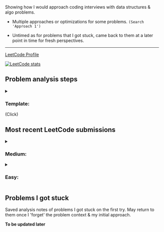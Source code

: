 Showing how I would approach coding interviews with data structures & algo problems.

* Multiple approaches or optimizations for some problems. `(Search 'Approach 1')`

* Untimed as for problems that I got stuck, came back to them at a later point in time for fresh perspectives.

---
[LeetCode Profile](https://leetcode.com/hanjustin/)

[![LeetCode stats](https://leetcode-stats-six.vercel.app/?username=hanjustin)](https://leetcode.com/hanjustin/)

## Problem analysis steps

<details>
  <summary><h3>Template:</h3> (Click)</summary>
Most problems were analyzed and broken down into following sections when solving them.

```
# Input

# Output

# General cases & example I/O
  Q: (Clarification Question)
  A: (Clarification Answer)

# Edge cases
  Base case if exists

# High level

# Algorithm/Pseudo

# Time/Space complexity

Code
```
</details>

## Most recent LeetCode submissions

<details>
  <summary><h3>Medium:</h3></summary>

| #    |                                          LeetCode Problem Link                                                                      |                                  My Analysis & Code                                                                               |   Time     |    Space   |
| ---- | ----------------------------------------------------------------------------------------------------------------------------------- | ----------------------------------------------------------------------------------------------------------------------------------|------------|------------|
| 8    | [String to Integer (atoi)](https://leetcode.com/problems/string-to-integer-atoi/)                                                   | [LinearParsing.swift](/LeetCode/8.%20String%20to%20Integer%20(atoi)/8.%20LinearParsing.swift)                                     | O(n)       | O(1)       |
| 38   | [Count and Say](https://leetcode.com/problems/count-and-say/)                                                                       | [Counting.swift](/LeetCode/38.%20Count%20and%20Say/38.%20Counting.swift)                                                          | O(x^n)     | O(x^n)     |
| 103  | [Binary Tree Zigzag Level Order Traversal](https://leetcode.com/problems/binary-tree-zigzag-level-order-traversal/)                 | [BFS.py](/LeetCode/103.%20Binary%20Tree%20Zigzag%20Level%20Order%20Traversal/103.%20BFS.py)                                       | O(N)       | O(N)       |
| 153  | [Find Minimum in Rotated Sorted Array](https://leetcode.com/problems/find-minimum-in-rotated-sorted-array/)                         | [Binary Search.py](/LeetCode/153.%20Find%20Minimum%20in%20Rotated%20Sorted%20Array/153.%20Binary%20Search.py)                     | O(log N)   | O(1)       |
| 162  | [Find Peak Element](https://leetcode.com/problems/find-peak-element/)                                                               | [Binary Search.py](/LeetCode/162.%20Find%20Peak%20Element/162.%20Binary%20Search.py)                                              | O(log N  ) | O(1)       |
| 209  | [Minimum Size Subarray Sum](https://leetcode.com/problems/minimum-size-subarray-sum/)                                               | [Two Pointers.py](/LeetCode/209.%20Minimum%20Size%20Subarray%20Sum/209.%20Two%20Pointers.py)                                      | O(N)       | O(1)       |
| 649  | [Dota2 Senate](https://leetcode.com/problems/dota2-senate/)                                                                         | [Two Queues.py](/LeetCode/649.%20Dota2%20Senate/649.%20Two%20Queues.py)                                                           | O(N)       | O(N)       |
| 658  | [Find K Closest Elements](https://leetcode.com/problems/find-k-closest-elements)                                                    | [Binary Search.py](/LeetCode/658.%20Find%20K%20Closest%20Elements/658.%20Binary%20Search.py)                                      | O(log N + k)  |   O(1)  |
| 852  | [Peak Index in a Mountain Array](https://leetcode.com/problems/peak-index-in-a-mountain-array/)                                     | [Binary Search.py](/LeetCode/852.%20Peak%20Index%20in%20a%20Mountain%20Array/852.%20Binary%20Search.py)                           | O(log N)   | O(1)       |
| 921  | [Minimum Add to Make Parentheses Valid](https://leetcode.com/problems/minimum-add-to-make-parentheses-valid/)                       | [Counting.py](/LeetCode/921.%20Minimum%20Add%20to%20Make%20Parentheses%20Valid/921.%20Counting.py)                                | O(N)       | O(1)       |
| 986  | [Interval List Intersections](https://leetcode.com/problems/interval-list-intersections/)                                           | [Two Pointers.swift](/LeetCode/986.%20Interval%20List%20Intersections/986.%20Two%20Pointers.swift)                                | O(N + M)   | O(N + M)   |
| 1115 | [Print FooBar Alternately](https://leetcode.com/problems/print-foobar-alternately/)                                                 | [Semaphore.py](/LeetCode/1115.%20Print%20FooBar%20Alternately/1115.%20Semaphore.py)                                               | -          | -          |
| 1472 | [Design Browser History](https://leetcode.com/problems/design-browser-history/)                                                     | [Two Stacks.py](/LeetCode/1472.%20Design%20Browser%20History/1472.%20Two%20Stacks.py)                                             | Visit: <br> O(1) <br><br> Back & <br>Forward: <br> O(min(k, h)) | O(N * M)      |

</details>

<details>
  <summary><h3>Easy:</h3></summary>


| #    |                                           LeetCode Problem Link                                                                     |                                 My Analysis & Code                                                                                |   Time     |   Space    |
| ---- | ----------------------------------------------------------------------------------------------------------------------------------- | ----------------------------------------------------------------------------------------------------------------------------------|------------|------------|
| 257  | [Binary Tree Paths](https://leetcode.com/problems/binary-tree-paths/)                                                               | [DFS.py](/LeetCode/257.%20Binary%20Tree%20Paths/257.%20DFS.py)                                                                    | O(N log N) | O(N log N) |
| 389  | [Find the Difference](https://leetcode.com/problems/find-the-difference/)                                                           | [Approach 1: HashMap.py](/LeetCode/389.%20Find%20the%20Difference/389.%20Hashmap.py)                                              | O(N)       | O(1)       |
|      |                                                                                                                                     | [Approach 2: Bitwise XOR.py](/LeetCode/389.%20Find%20the%20Difference/389.%20Bitwise%20XOR.py)                                    | O(N)       | O(1)       |
| 1108 | [Defanging an IP Address](https://leetcode.com/problems/defanging-an-ip-address/)                                                   | [Linear Search.py](/LeetCode/1108.%20Defanging%20an%20IP%20Address/1108.%20Linear%20Search.py)                                    | O(N)       | O(N)       |
| 1114 | [Print in Order](https://leetcode.com/problems/print-in-order/)                                                                     | [Concurrency Lock.py](/LeetCode/1114.%20Print%20in%20Order/1114.%20Concurrency%20Lock.py)                                         | -          | -          |
| 1232 | [Check If It Is a Straight Line](https://leetcode.com/problems/check-if-it-is-a-straight-line/)                                     | [Slope.py](/LeetCode/1232.%20Check%20If%20It%20Is%20a%20Straight%20Line/1232.%20Slope.py)                                         | O(N)       | O(1)       |

</details>


## Problems I got stuck

Saved analysis notes of problems I got stuck on the first try. May return to them once I 'forget' the problem context & my initial approach.

**To be updated later**

